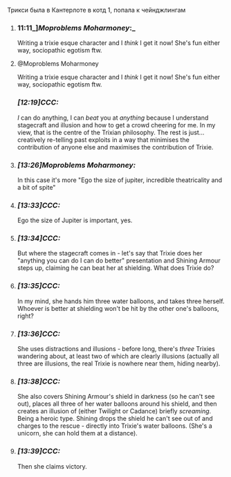 Трикси была в Кантерлоте в котд 1, попала к чейнджлингам

1. ### 11:11_]_Moproblems Moharmoney_:_ 
    
    Writing a trixie esque character and I _think_ I get it now! She's fun either way, sociopathic egotism ftw.
    
2. @Moproblems Moharmoney
    
    Writing a trixie esque character and I _think_ I get it now! She's fun either way, sociopathic egotism ftw.
    
    ### _[_12:19_]_CCC_:_ 
    
    _I_ can do anything, I can _beat_ you at _anything_ because I understand stagecraft and illusion and how to get a crowd cheering for me. In my view, that is the centre of the Trixian philosophy. The rest is just... creatively re-telling past exploits in a way that minimises the contribution of anyone else and maximises the contribution of Trixie.

1. ### _[_13:26_]_Moproblems Moharmoney_:_ 
    
    In this case it's more "Ego the size of jupiter, incredible theatricality and a bit of spite"
    
2. ### _[_13:33_]_CCC_:_ 
    
    Ego the size of Jupiter is important, yes.
    
3. ### _[_13:34_]_CCC_:_ 
    
    But where the stagecraft comes in - let's say that Trixie does her "anything you can do I can do better" presentation and Shining Armour steps up, claiming he can beat her at shielding. What does Trixie do?
    
4. ### _[_13:35_]_CCC_:_ 
    
    In my mind, she hands him three water balloons, and takes three herself. Whoever is better at shielding won't be hit by the other one's balloons, right?
    
5. ### _[_13:36_]_CCC_:_ 
    
    She uses distractions and illusions - before long, there's _three_ Trixies wandering about, at least two of which are clearly illusions (actually all three are illusions, the real Trixie is nowhere near them, hiding nearby).
    
6. ### _[_13:38_]_CCC_:_ 
    
    She also covers Shining Armour's shield in darkness (so he can't see out), places all three of her water balloons around his shield, and then creates an illusion of (either Twilight or Cadance) briefly _screaming_. Being a heroic type. Shining drops the shield he can't see out of and charges to the rescue - directly into Trixie's water balloons. (She's a unicorn, she can hold them at a distance).
    
7. ### _[_13:39_]_CCC_:_ 
    
    Then she claims victory.